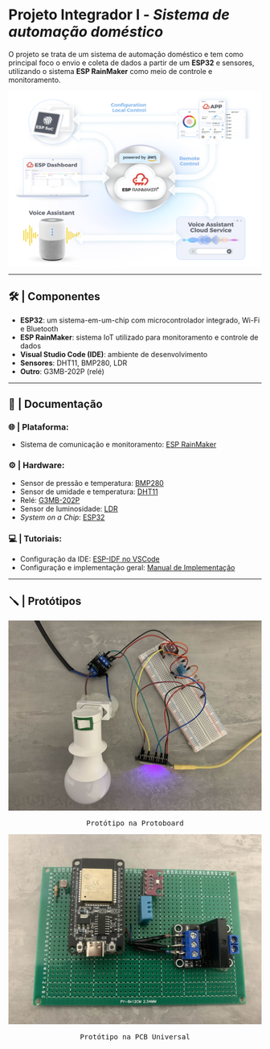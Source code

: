 # Projeto Integrador I - _Sistema de automação doméstico_

O projeto se trata de um sistema de automação doméstico e tem como principal foco o envio e coleta de dados a partir de um **ESP32** e sensores, utilizando o sistema **ESP RainMaker** como meio de controle e monitoramento.

<div align="center">
  </p>
    <img src = "img/rainmaker-acrhitecture.png"  width="600" height="350" align = center>
  </p>
</div>

---

## 🛠️ | Componentes

- **ESP32**: um sistema-em-um-chip com microcontrolador integrado, Wi-Fi e Bluetooth
- **ESP RainMaker**: sistema IoT utilizado para monitoramento e controle de dados
- **Visual Studio Code (IDE)**: ambiente de desenvolvimento
- **Sensores**: DHT11, BMP280, LDR
- **Outro**: G3MB-202P (relé)

---

## 📖 | Documentação

### 🌐 | Plataforma:
- Sistema de comunicação e monitoramento: [ESP RainMaker](ESPRainMaker.md)
  
### ⚙️ | Hardware:
- Sensor de pressão e temperatura: [BMP280](BMP280.md)
- Sensor de umidade e temperatura: [DHT11](DHT11.md)
- Relé: [G3MB-202P](G3MB-202P.md)
- Sensor de luminosidade: [LDR](LDR.md)
- *System on a Chip*: [ESP32](ESP32.md)

### 💻 | Tutoriais:
- Configuração da IDE: [ESP-IDF no VSCode](IDECONFIG.md)
- Configuração e implementação geral: [Manual de Implementação](MANUAL.md)

---

## 🪛 | Protótipos

<kbd>
  <img src = "img/prototipo.jpg">
</p>
  <p align = center>
    Protótipo na Protoboard
  </p>
</kbd>


<kbd>
  <img src = "img/prototipo_pcb.jpg">
</p>
  <p align = center>
    Protótipo na PCB Universal
  </p>
</kbd>
